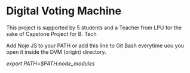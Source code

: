 # Digital Voting Machine
This project is supported by 5 students and a Teacher from LPU for the sake of Capstone Project for B. Tech

Add Noje JS to your PATH or add this line to Git Bash everytime uou you open it inside the DVM (origin) directory.

<i>export PATH=$PATH:node_modules</i>

